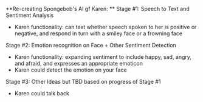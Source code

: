 **Re-creating Spongebob's AI gf Karen:
**
Stage #1: Speech to Text and Sentiment Analysis
- Karen functionality: can text whether speech spoken to her is positive or negative, and respond in turn with a smiley face or a frowning face

Stage #2: Emotion recognition on Face + Other Sentiment Detection
- Karen functionality: expanding sentiment to include happy, sad, angry, and afraid, and expresses an appropriate emoticon
- Karen could detect the emotion on your face 

Stage #3: Other Ideas but TBD based on progress of Stage #1
- Karen could talk back 
